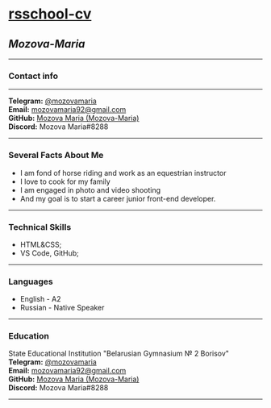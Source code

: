 # [rsschool-cv](https://Mozova-Maria.github.io/rsschool-cv/)
## ***Mozova-Maria***


***
### **Contact info**
***
**Telegram:** [@mozovamaria](https://t.me/mozovamaria)<br>
**Email:** [mozovamaria92@gmail.com](mozovamaria92@gmail.com)<br>
**GitHub:** [Mozova Maria (Mozova-Maria)](https://github.com/Mozova-Maria)<br>
**Discord:** Mozova Maria#8288


***


### **Several Facts About Me**
- I am fond of horse riding and work as an equestrian instructor 
- I love to cook for my family
- I am engaged in photo and video shooting
- And my goal is to start a career junior front-end developer.


***


### **Technical Skills**


- HTML&CSS;
- VS Code, GitHub;


***





### **Languages**
- English - A2
- Russian - Native Speaker


***


### **Education**

State Educational Institution "Belarusian Gymnasium № 2 Borisov"<br>
**Telegram:** [@mozovamaria](https://t.me/mozovamaria)<br>
**Email:** [mozovamaria92@gmail.com](mozovamaria92@gmail.com)<br>
**GitHub:** [Mozova Maria (Mozova-Maria)](https://github.com/Mozova-Maria)<br>
**Discord:** Mozova Maria#8288




***




